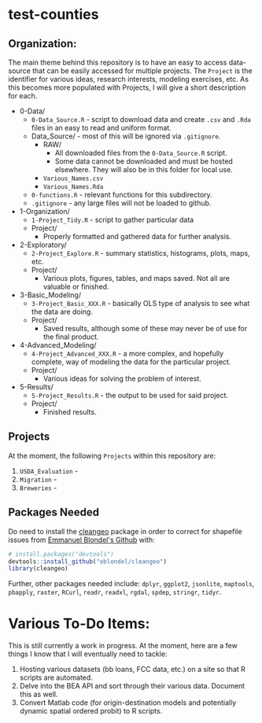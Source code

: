 # test-counties


## Organization:

The main theme behind this repository is to have an easy to access data-source that can be easily accessed for multiple projects. The `Project` is the identifier for various ideas, research interests, modeling exercises, etc. As this becomes more populated with Projects, I will give a short description for each.

* 0-Data/
    * `0-Data_Source.R` - script to download data and create `.csv` and `.Rda` files in an easy to read and uniform format.
    * Data_Source/ - most of this will be ignored via `.gitignore`.
        * RAW/
            * All downloaded files from the `0-Data_Source.R` script.
            * Some data cannot be downloaded and must be hosted elsewhere. They will also be in this folder for local use.
        * `Various_Names.csv`
        * `Various_Names.Rda`
    * `0-functions.R` - relevant functions for this subdirectory.
    * `.gitignore` - any large files will not be loaded to github.
* 1-Organization/
    * `1-Project_Tidy.R` - script to gather particular data
    * Project/
        * Properly formatted and gathered data for further analysis.
* 2-Exploratory/
    * `2-Project_Explore.R` - summary statistics, histograms, plots, maps, etc.
    * Project/
        * Various plots, figures, tables, and maps saved. Not all are valuable or finished.
* 3-Basic_Modeling/
    * `3-Project_Basic_XXX.R` - basically OLS type of analysis to see what the data are doing.
    * Project/
        * Saved results, although some of these may never be of use for the final product.
* 4-Advanced_Modeling/
    * `4-Project_Advanced_XXX.R` - a more complex, and hopefully complete, way of modeling the data for the particular project.
    * Project/
        * Various ideas for solving the problem of interest.
* 5-Results/
    * `5-Project_Results.R` - the output to be used for said project.
    * Project/
        * Finished results.

## Projects
At the moment, the following `Projects` within this repository are:

1. `USDA_Evaluation` - 
2. `Migration` - 
3. `Breweries` - 

## Packages Needed
Do need to install the [cleangeo](https://github.com/eblondel/cleangeo) package in order to correct for shapefile issues from [Emmanuel Blondel's Github](https://github.com/eblondel) with:

```R
# install.packages("devtools")
devtools::install_github("eblondel/cleangeo")
library(cleangeo)
```

Further, other packages needed include: `dplyr`, `ggplot2`, `jsonlite`, `maptools`, `pbapply`, `raster`, `RCurl`, `readr`, `readxl`, `rgdal`, `spdep`, `stringr`, `tidyr`.

# Various To-Do Items:

This is still currently a work in progress. At the moment, here are a few things I know that I will eventually need to tackle:

1. Hosting various datasets (bb loans, FCC data, etc.) on a site so that R scripts are automated.
2. Delve into the BEA API and sort through their various data. Document this as well.
3. Convert Matlab code (for origin-destination models and potentially dynamic spatial ordered probit) to R scripts.

<!--
# Cheat Sheet
Plain text
End a line with two spaces to start a new paragraph.  
*italics* and _italics_  
**bold** and __bold__  
superscript^2^  
~~strikethrough~~  
[link](www.rstudio.com)  

# Header 1  
## Header 2  
### Header 3  
#### Header 4  
##### Header 5  
###### Header 6  

endash: --  
emdash: ---  
ellipsis: ...  
inline equation: $A = \pi*r^{2}$  
image: ![](RStudioSmall.png)  
horizontal rule (or slide break):

***

> block quote

* unordered list
* item 2
  + sub-item 1
  + sub-item 2

1. ordered list
2. item 2
  + sub-item 1
  + sub-item 2

Table Header  | Second Header
------------- |-------------
Table Cell    | Cell 2
Cell 3        | Cell 4

| Tables   |      Are      |  Cool |
|----------|:-------------:|------:|
| col 1 is |  left-aligned | $1600 |
| col 2 is |    centered   |   $12 |
| col 3 is | right-aligned |    $1 |
-->